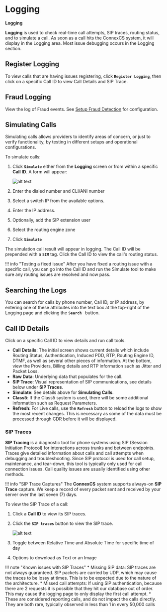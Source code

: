 # Logging
**Logging**

**Logging** is used to check real-time call attempts, SIP traces, routing status, and to simulate a call. As soon as a call hits the ConnexCS system, it will display in the Logging area. Most issue debugging occurs in the Logging section. 

## Register Logging
To view calls that are having issues registering, click **`Register Logging`**, then click on a specific Call ID to view Call Details and SIP Trace.

## Fraud Logging
View the log of Fraud events. See [Setup Fraud Detection](https://docs.connexcs.com/setup/advanced/fraud/#setup-a-fraud-detection) for configuration. 

## Simulating Calls
Simulating calls allows providers to identify areas of concern, or just to verify functionality, by testing in different setups and operational configurations. 

To simulate calls:

1. Click **`Simulate`** either from the **Logging** screen or from within a specific **Call ID**. A form will appear:

    ![alt text][logging-4]

2. Enter the dialed number and CLI/ANI number
3. Select a switch IP from the available options.
4. Enter the IP address.
5. Optionally, add the SIP extension user
6. Select the routing engine zone
7. Click **`Simulate`**

The simulation call result will appear in logging. The Call ID will be prepended with a **`SIM`** tag. Click the Call ID to view the call's routing status.

!!! info "Testing a fixed issue"
    After you have fixed a routing issue with a specific call, you can go into the Call ID and run the Simulate tool to make sure any routing issues are resolved and now pass. 

## Searching the Logs

You can search for calls by phone number, Call ID, or IP address, by entering one of these attributes into the text box at the top-right of the Logging page and clicking the **`Search `** button.

## Call ID Details
Click on a specific Call ID to view details and run call tools.

* **Call Details**: The initial screen shows current details which include Routing Status, Authentication, Induced PDD, RTP, Routing Engine ID, DTMF, as well as several other pieces of information. At the bottom, view the Providers, Billing details and RTP information such as Jitter and Packet Loss. 
* **Raw Data**: Underlying data that populates for the call. 
* **SIP Trace**: Visual representation of SIP communications, see details below under **SIP Traces**. 
* **Simulate**: See details above for **Simulating Calls**. 
* **Class5**: If the Class5 system is used, there will be some additional information such as Request Parameters. 
* **Refresh**: For Live calls, use the **`Refresh`** button to reload the logs to show the most recent changes. This is necessary as some of the data must be processed through CDR before it will be displayed. 

### SIP Traces
**SIP Tracing** is a diagnostic tool for phone systems using SIP (Session Initiation Protocol) for interactions across trunks and between endpoints. Traces give detailed information about calls and call attempts when debugging and troubleshooting. Since SIP protocol is used for call setup, maintenance, and tear-down, this tool is typically only used for call connection issues. Call quality issues are usually identified using other methods.

!!! info "SIP Trace Captures"
    The **ConnexCS** system supports always-on **SIP Trace** capture. We keep a record of every packet sent and received by your server over the last seven (7) days. 

To view the SIP Trace of a call:

1. Click a **Call ID** to view its SIP traces.
3. Click the **`SIP traces`** button to view the SIP trace.

      ![alt text][logging-sip]

4. Toggle between Relative Time and Absolute Time for specific time of day
5. Options to download as Text or an Image

!!! note "Known issues with SIP Traces"
    * Missing SIP data: SIP traces are not always guaranteed. SIP packets are carried by UDP, which may cause the traces to be lossy at times. This is to be expected due to the nature of the architecture.
    * Missed call attempts: If using SIP authentication, because there are 2 requests it is possible that they hit our database out of order. This may cause the logging page to only display the first call attempt.
    * These are considered reporting calls, and do not impact the calls directly. They are both rare, typically observed in less than 1 in every 50,000 calls

[logging-sip]: /misc/img/logging-sip.png "SIP Traces"
[logging-4]: /misc/img/236.png "logging-4"
